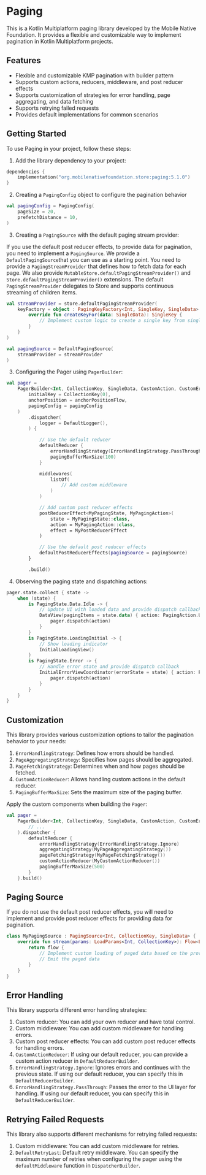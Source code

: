 # Paging

This is a Kotlin Multiplatform paging library developed by the Mobile Native Foundation. It provides a flexible and
customizable way to implement pagination in Kotlin Multiplatform projects.

## Features

- Flexible and customizable KMP pagination with builder pattern
- Supports custom actions, reducers, middleware, and post reducer effects
- Supports customization of strategies for error handling, page aggregating, and data fetching
- Supports retrying failed requests
- Provides default implementations for common scenarios

## Getting Started

To use Paging in your project, follow these steps:

1. Add the library dependency to your project:

```kotlin
dependencies {
    implementation("org.mobilenativefoundation.store:paging:5.1.0")
}
```

2. Creating a `PagingConfig` object to configure the pagination behavior

```kotlin
val pagingConfig = PagingConfig(
    pageSize = 20,
    prefetchDistance = 10,
)
```

3. Creating a `PagingSource` with the default paging stream provider:

If you use the default post reducer effects, to provide data for pagination, you need to implement a `PagingSource`. We
provide a `DefaultPagingSource`that you can use as a starting point. You need to provide a `PagingStreamProvider` that
defines how to fetch data for each page. We also provide `MutableStore.defaultPagingStreamProvider()`
and `Store.defaultPagingStreamProvider()` extensions. The default `PagingStreamProvider` delegates to Store and supports
continuous streaming of children items.

```kotlin
val streamProvider = store.defaultPagingStreamProvider(
    keyFactory = object : PagingKeyFactory<Int, SingleKey, SingleData> {
        override fun createKeyFor(data: SingleData): SingleKey {
            // Implement custom logic to create a single key from single data
        }
    }
)
```

```kotlin
val pagingSource = DefaultPagingSource(
    streamProvider = streamProvider
) 
```

3. Configuring the Pager using `PagerBuilder`:

```kotlin
val pager =
    PagerBuilder<Int, CollectionKey, SingleData, CustomAction, CustomError>(
        initialKey = CollectionKey(0),
        anchorPosition = anchorPositionFlow,
        pagingConfig = pagingConfig
    )
        .dispatcher(
            logger = DefaultLogger(),
        ) {

            // Use the default reducer
            defaultReducer {
                errorHandlingStrategy(ErrorHandlingStrategy.PassThrough)
                pagingBufferMaxSize(100)
            }

            middlewares(
                listOf(
                    // Add custom middleware
                )
            )

            // Add custom post reducer effects
            postReducerEffect<MyPagingState, MyPagingAction>(
                state = MyPagingState::class,
                action = MyPagingAction::class,
                effect = MyPostReducerEffect
            )

            // Use the default post reducer effects
            defaultPostReducerEffects(pagingSource = pagingSource)
        }

        .build()
```

4. Observing the paging state and dispatching actions:

```kotlin
pager.state.collect { state ->
    when (state) {
        is PagingState.Data.Idle -> {
            // Update UI with loaded data and provide dispatch callback
            DataView(pagingItems = state.data) { action: PagingAction.User ->
                pager.dispatch(action)
            }
        }
        is PagingState.LoadingInitial -> {
            // Show loading indicator
            InitialLoadingView()
        }
        is PagingState.Error -> {
            // Handle error state and provide dispatch callback
            InitialErrorViewCoordinator(errorState = state) { action: PagingAction.User ->
                pager.dispatch(action)
            }
        }
    }
}
```

## Customization

This library provides various customization options to tailor the pagination behavior to your needs:

1. `ErrorHandlingStrategy`: Defines how errors should be handled.
2. `PageAggregatingStrategy`: Specifies how pages should be aggregated.
3. `PageFetchingStrategy`: Determines when and how pages should be fetched.
4. `CustomActionReducer`: Allows handling custom actions in the default reducer.
5. `PagingBufferMaxSize`: Sets the maximum size of the paging buffer.

Apply the custom components when building the `Pager`:

```kotlin
val pager =
    PagerBuilder<Int, CollectionKey, SingleData, CustomAction, CustomError>(
        // ...
    ).dispatcher {
        defaultReducer {
            errorHandlingStrategy(ErrorHandlingStrategy.Ignore)
            aggregatingStrategy(MyPageAggregatingStrategy())
            pageFetchingStrategy(MyPageFetchingStrategy())
            customActionReducer(MyCustomActionReducer())
            pagingBufferMaxSize(500)
        }
    }.build()
```

## Paging Source

If you do not use the default post reducer effects, you will need to implement and provide post reducer effects for
providing data for pagination.

```kotlin
class MyPagingSource : PagingSource<Int, CollectionKey, SingleData> {
    override fun stream(params: LoadParams<Int, CollectionKey>): Flow<LoadResult> {
        return flow {
            // Implement custom loading of paged data based on the provided parameters
            // Emit the paged data
        }
    }
}
```

## Error Handling

This library supports different error handling strategies:

1. Custom reducer: You can add your own reducer and have total control.
2. Custom middleware: You can add custom middleware for handling errors.
3. Custom post reducer effects: You can add custom post reducer effects for handling errors.
4. `CustomActionReducer`: If using our default reducer, you can provide a custom action reducer
   in `DefaultReducerBuilder`.
5. `ErrorHandlingStrategy.Ignore`: Ignores errors and continues with the previous state. If using our default reducer,
   you can specify this in `DefaultReducerBuilder`.
6. `ErrorHandlingStrategy.PassThrough`: Passes the error to the UI layer for handling. If using our default reducer, you
   can specify this in `DefaultReducerBuilder`.

## Retrying Failed Requests

This library also supports different mechanisms for retrying failed requests:

1. Custom middleware: You can add custom middleware for retries.
2. `DefaultRetryLast`: Default retry middleware. You can specify the maximum number of retries when configuring the
   pager using the `defaultMiddleware` function in `DispatcherBuilder`.
